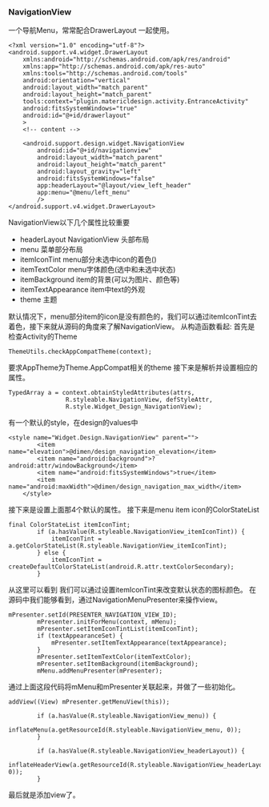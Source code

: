 ### NavigationView
一个导航Menu，常常配合DrawerLayout 一起使用。
```
<?xml version="1.0" encoding="utf-8"?>
<android.support.v4.widget.DrawerLayout
    xmlns:android="http://schemas.android.com/apk/res/android"
    xmlns:app="http://schemas.android.com/apk/res-auto"
    xmlns:tools="http://schemas.android.com/tools"
    android:orientation="vertical"
    android:layout_width="match_parent"
    android:layout_height="match_parent"
    tools:context="plugin.matericldesign.activity.EntranceActivity"
    android:fitsSystemWindows="true"
    android:id="@+id/drawerlayout"
    >
    <!-- content -->

    <android.support.design.widget.NavigationView
        android:id="@+id/navigationview"
        android:layout_width="match_parent"
        android:layout_height="match_parent"
        android:layout_gravity="left"
        android:fitsSystemWindows="false"
        app:headerLayout="@layout/view_left_header"
        app:menu="@menu/left_menu"
        />
</android.support.v4.widget.DrawerLayout>
```
NavigationView以下几个属性比较重要
 * headerLayout NavigationView 头部布局
 * menu 菜单部分布局
 * itemIconTint menu部分未选中icon的着色()
 * itemTextColor menu字体颜色(选中和未选中状态)
 * itemBackground item的背景(可以为图片、颜色等)
 * itemTextAppearance item中text的外观
 * theme 主题

默认情况下，menu部分item的icon是没有颜色的，我们可以通过itemIconTint去着色，接下来就从源码的角度来了解NavigationView。
从构造函数看起:
首先是检查Activity的Theme
```
ThemeUtils.checkAppCompatTheme(context);
```
要求AppTheme为Theme.AppCompat相关的theme
接下来是解析并设置相应的属性。
```
TypedArray a = context.obtainStyledAttributes(attrs,
                R.styleable.NavigationView, defStyleAttr,
                R.style.Widget_Design_NavigationView);
```
有一个默认的style，在design的values中
```
<style name="Widget.Design.NavigationView" parent="">
        <item name="elevation">@dimen/design_navigation_elevation</item>
        <item name="android:background">?android:attr/windowBackground</item>
        <item name="android:fitsSystemWindows">true</item>
        <item name="android:maxWidth">@dimen/design_navigation_max_width</item>
    </style>
```
接下来是设置上面那4个默认的属性。
接下来是menu item icon的ColorStateList
```
final ColorStateList itemIconTint;
        if (a.hasValue(R.styleable.NavigationView_itemIconTint)) {
            itemIconTint = a.getColorStateList(R.styleable.NavigationView_itemIconTint);
        } else {
            itemIconTint = createDefaultColorStateList(android.R.attr.textColorSecondary);
        }
```
从这里可以看到 我们可以通过设置itemIconTint来改变默认状态的图标颜色。
在源码中我们能够看到，通过NavigationMenuPresenter来操作view。
```
mPresenter.setId(PRESENTER_NAVIGATION_VIEW_ID);
        mPresenter.initForMenu(context, mMenu);
        mPresenter.setItemIconTintList(itemIconTint);
        if (textAppearanceSet) {
            mPresenter.setItemTextAppearance(textAppearance);
        }
        mPresenter.setItemTextColor(itemTextColor);
        mPresenter.setItemBackground(itemBackground);
        mMenu.addMenuPresenter(mPresenter);
```
通过上面这段代码将mMenu和mPresenter关联起来，并做了一些初始化。
```
addView((View) mPresenter.getMenuView(this));

        if (a.hasValue(R.styleable.NavigationView_menu)) {
            inflateMenu(a.getResourceId(R.styleable.NavigationView_menu, 0));
        }

        if (a.hasValue(R.styleable.NavigationView_headerLayout)) {
            inflateHeaderView(a.getResourceId(R.styleable.NavigationView_headerLayout, 0));
        }
```
最后就是添加view了。